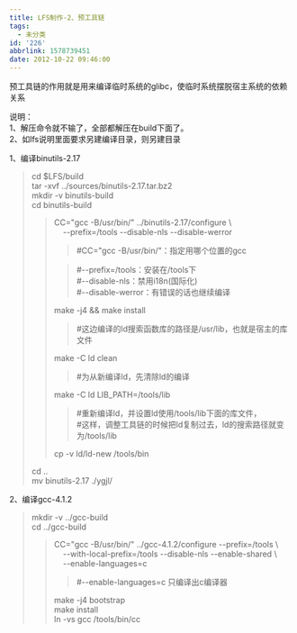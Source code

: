 ```yaml
---
title: LFS制作-2、预工具链
tags:
  - 未分类
id: '226'
abbrlink: 1578739451
date: 2012-10-22 09:46:00
---
```


  
预工具链的作用就是用来编译临时系统的glibc，使临时系统摆脱宿主系统的依赖关系  
  
说明：  
1、解压命令就不输了，全部都解压在build下面了。  
2、如lfs说明里面要求另建编译目录，则另建目录  
  

>   

1、编译binutils-2.17

> cd $LFS/build  
> tar -xvf ../sources/binutils-2.17.tar.bz2  
> mkdir -v binutils-build  
> cd binutils-build
> 
> > CC="gcc -B/usr/bin/" ../binutils-2.17/configure \\  
> >     --prefix=/tools --disable-nls --disable-werror  
> > 
> > > #CC="gcc -B/usr/bin/"：指定用哪个位置的gcc
> > 
> > > #--prefix=/tools：安装在/tools下  
> > > #--disable-nls：禁用i18n(国际化)  
> > > #--disable-werror：有错误的话也继续编译  
> > 
> > make -j4 && make install  
> > 
> > > #这边编译的ld搜索函数库的路径是/usr/lib，也就是宿主的库文件  
> > 
> > make -C ld clean                           
> > 
> > > #为从新编译ld，先清除ld的编译  
> > 
> > make -C ld LIB\_PATH=/tools/lib    
> > 
> > > #重新编译ld，并设置ld使用/tools/lib下面的库文件，  
> > > #这样，调整工具链的时候把ld复制过去，ld的搜索路径就变为/tools/lib  
> > 
> > cp -v ld/ld-new /tools/bin  
> 
> cd ..  
> mv binutils-2.17 ./ygjl/  
>   

2、编译gcc-4.1.2  

> mkdir -v ../gcc-build  
> cd ../gcc-build  
> 
> > CC="gcc -B/usr/bin/" ../gcc-4.1.2/configure --prefix=/tools \\  
> >     --with-local-prefix=/tools --disable-nls --enable-shared \\  
> >     --enable-languages=c  
> > 
> > > #--enable-languages=c 只编译出c编译器  
> > 
> > make -j4 bootstrap  
> > make install  
> > ln -vs gcc /tools/bin/cc  
> >